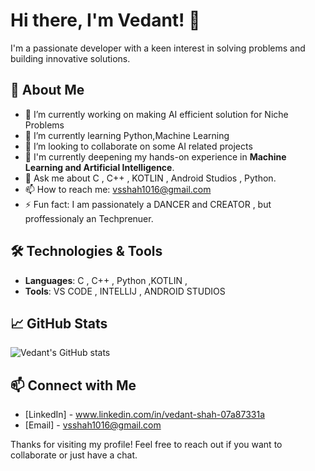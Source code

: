 # Hi there, I'm Vedant! 👋

I'm a passionate developer with a keen interest in solving problems and building innovative solutions. 

## 🚀 About Me

- 🔭 I’m currently working on making AI efficient solution for Niche Problems
- 🌱 I’m currently learning Python,Machine Learning
- 👯 I’m looking to collaborate on some AI related projects
- 🤔 I'm currently deepening my hands-on experience in **Machine Learning and Artificial Intelligence**.
- 💬 Ask me about C , C++ , KOTLIN , Android Studios , Python.
- 📫 How to reach me: vsshah1016@gmail.com
- ⚡ Fun fact: I am passionately a DANCER and CREATOR , but proffessionaly an Techprenuer.

## 🛠️ Technologies & Tools

- **Languages**: C , C++ , Python ,KOTLIN , 
- **Tools**: VS CODE , INTELLIJ , ANDROID STUDIOS

## 📈 GitHub Stats

![Vedant's GitHub stats](https://github-readme-stats.vercel.app/api?username=Vedant-1016&show_icons=true&theme=radical)


## 📫 Connect with Me

- [LinkedIn] - www.linkedin.com/in/vedant-shah-07a87331a
- [Email] - vsshah1016@gmail.com

Thanks for visiting my profile! Feel free to reach out if you want to collaborate or just have a chat.
